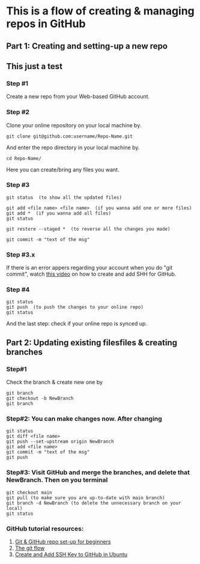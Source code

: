 # This is a flow of creating & managing repos in GitHub

## Part 1: Creating and setting-up a new repo

## This just a test

### Step #1
Create a new repo from your Web-based GitHub account.

### Step #2

Clone your online repository on your local machine by. 
```
git clone git@github.com:username/Repo-Name.git

```

And enter the repo directory in your local machine by. 

```
cd Repo-Name/
```

Here you can create/bring any files you want.

### Step #3
```
git status  (to show all the updated files)

git add <file name> <file name>  (if you wanna add one or more files)
git add *  (if you wanna add all files)
git status

git restore --staged *  (to reverse all the changes you made) 

git commit -m "text of the msg"
```

### Step #3.x

If there is an error appers regarding your account when you do "git commit", watch [this video](https://youtu.be/3wAaPNxgLHI?si=Yarxhgsj25RTkMHI) on how to create and add SHH for GitHub.


### Step #4
```
git status
git push  (to push the changes to your online repo)
git status
```

And the last step: check if your online repo is synced up.


## Part 2:  Updating existing filesfiles & creating branches

### Step#1
Check the branch & create new one by
```
git branch
git checkout -b NewBranch
git branch
```

### Step#2: You can make changes now. After changing

```
git status
git diff <file name>
git push --set-upstream origin NewBranch 
git add <file name>
git commit -m "text of the msg"
git push
```

### Step#3: Visit GitHub and merge the branches, and delete that NewBranch. Then on you terminal

```
git checkout main
git pull (to make sure you are up-to-date with main branch)
git branch -d NewBranch (to delete the unnecessary branch on your local)
git status
```


### GitHub tutorial resources:

1. [Git & GitHub repo set-up for beginners](https://youtu.be/jTHhMSxQTNI?si=dyrvXEz_c0iR-hky)
2. [The git flow](https://youtu.be/zTgXYR4PZ04?si=u3kfzdwt7Q7TRJoU)
3. [Create and Add SSH Key to GitHub in Ubuntu](https://youtu.be/3wAaPNxgLHI?si=Yarxhgsj25RTkMHI)
